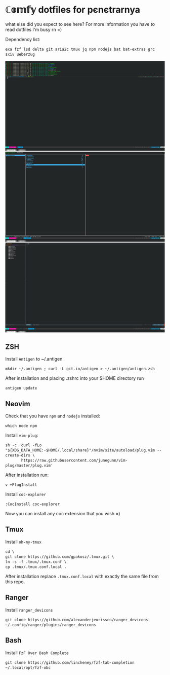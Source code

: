 # ℂ𝕠𝕞𝕗𝕪 dotfiles for pєnєtrarnya

what else did you expect to see here?
For more information you have to read dotfiles I'm busy rn =)

Dependency list:
```
exa fzf lsd delta git aria2c tmux jq npm nodejs bat bat-extras grc sxiv ueberzug
```

![Alt text](images/kitty.png "Kitty")
![Alt text](images/ranger.png "Ranger")
![Alt text](images/v.png "VimScript Neovim")

## ZSH

Install `Antigen` to ~/.antigen

```
mkdir ~/.antigen ; curl -L git.io/antigen > ~/.antigen/antigen.zsh
```

After installation and placing .zshrc into your $HOME directory run 

```
antigen update
```

## Neovim

Check that you have `npm` and `nodejs` installed:

```
which node npm
```

Install `vim-plug`:

```
sh -c 'curl -fLo "${XDG_DATA_HOME:-$HOME/.local/share}"/nvim/site/autoload/plug.vim --create-dirs \
       https://raw.githubusercontent.com/junegunn/vim-plug/master/plug.vim'
```

After installation run:

```
v +PlugInstall
```

Install `coc-explorer`

```
:CocInstall coc-explorer
```

Now you can install any coc extension that you wish =)

## Tmux

Install `oh-my-tmux`

```
cd \
git clone https://github.com/gpakosz/.tmux.git \
ln -s -f .tmux/.tmux.conf \
cp .tmux/.tmux.conf.local .
```

After installation replace `.tmux.conf.local` with exactly the same file from this repo.

## Ranger

Install `ranger_devicons`

```
git clone https://github.com/alexanderjeurissen/ranger_devicons ~/.config/ranger/plugins/ranger_devicons
```

## Bash

Install `FzF Over Bash Complete`

```
git clone https://github.com/lincheney/fzf-tab-completion ~/.local/opt/fzf-obc
```

